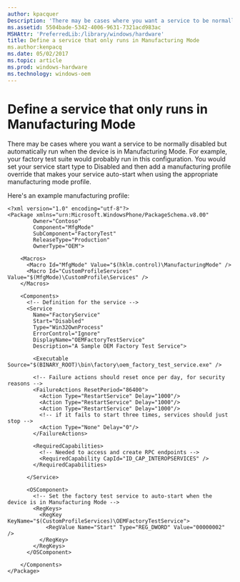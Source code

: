 ```yaml
---
author: kpacquer
Description: 'There may be cases where you want a service to be normally disabled but automatically run when the device is in Manufacturing Mode.'
ms.assetid: 5504bade-5342-4006-9631-7321acd983ac
MSHAttr: 'PreferredLib:/library/windows/hardware'
title: Define a service that only runs in Manufacturing Mode
ms.author:kenpacq
ms.date: 05/02/2017
ms.topic: article
ms.prod: windows-hardware
ms.technology: windows-oem
---
```


# Define a service that only runs in Manufacturing Mode


There may be cases where you want a service to be normally disabled but automatically run when the device is in Manufacturing Mode. For example, your factory test suite would probably run in this configuration. You would set your service start type to Disabled and then add a manufacturing profile override that makes your service auto-start when using the appropriate manufacturing mode profile.

Here's an example manufacturing profile:

```
<?xml version="1.0" encoding="utf-8"?>
<Package xmlns="urn:Microsoft.WindowsPhone/PackageSchema.v8.00"
        Owner="Contoso"
        Component="MfgMode"
        SubComponent="FactoryTest"
        ReleaseType="Production"
        OwnerType="OEM">

    <Macros>
      <Macro Id="MfgMode" Value="$(hklm.control)\ManufacturingMode" />
      <Macro Id="CustomProfileServices" Value="$(MfgMode)\CustomProfile\Services" />
    </Macros>

    <Components>
      <!-- Definition for the service -->
      <Service
        Name="FactoryService"
        Start="Disabled"
        Type="Win32OwnProcess"
        ErrorControl="Ignore"
        DisplayName="OEMFactoryTestService"
        Description="A Sample OEM Factory Test Service">

        <Executable Source="$(BINARY_ROOT)\bin\factory\oem_factory_test_service.exe" />

        <!-- Failure actions should reset once per day, for security reasons -->
        <FailureActions ResetPeriod="86400">
          <Action Type="RestartService" Delay="1000"/>
          <Action Type="RestartService" Delay="1000"/>
          <Action Type="RestartService" Delay="1000"/>
          <!-- if it fails to start three times, services should just stop -->
          <Action Type="None" Delay="0"/>
        </FailureActions>

        <RequiredCapabilities>
          <!-- Needed to access and create RPC endpoints -->
          <RequiredCapability CapId="ID_CAP_INTEROPSERVICES" />
        </RequiredCapabilities>

      </Service>

      <OSComponent>
        <!-- Set the factory test service to auto-start when the device is in Manufacturing Mode -->
        <RegKeys>
          <RegKey KeyName="$(CustomProfileServices)\OEMFactoryTestService">
            <RegValue Name="Start" Type="REG_DWORD" Value="00000002" />
          </RegKey>
        </RegKeys>
      </OSComponent>

    </Components>
</Package>
```

 

 





